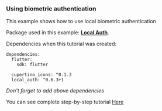 ### Using biometric authentication

This example shows how to use local biometric authentication

Package used in this example: [**Local Auth**](https://pub.dev/packages/local_auth).

Dependencies when this tutorial was created:
```
dependencies:
  flutter:
    sdk: flutter

  cupertino_icons: ^0.1.3
  local_auth: ^0.6.3+1
```

*Don't forget to add above dependencies*

You can see complete step-by-step tutorial [Here](https://www.instagram.com/p/CFJ7hLWAjuY/?utm_source=ig_web_copy_link)

